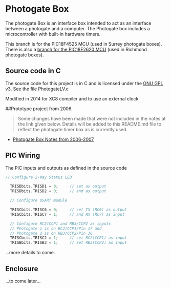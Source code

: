 # Photogate Box
The photogate Box is an interface box intended to act as an interface between a photogate and a computer. 
The Photogate box includes a microcontroller with built-in hardware timers.

This branch is for the PIC18F4525 MCU (used in Surrey photogate boxes).
There is also a [branch for the PIC18F2620 MCU](https://github.com/danpeirce/photogate-box/tree/pic18f2620) (used in Richmond photogate boxes).

## Source code in C
The source code for this project is in C and is licensed under the [GNU GPL v3](http://www.gnu.org/licenses/gpl-3.0.txt).
See the file PhotogateLV.c

Modified in 2014 for XC8 compiler and to use an external clock

##Prototype project from 2006. 

> Some changes have been made that were not included in the notes at the link given below. Details
will be added to this README.md file to reflect the photogate timer box as is currently used.

* [Photogate Box Notes from 2006-2007](http://www.kwantlen.ca/science/physics/faculty/dpeirce/notes/timer_box/)

## PIC Wiring

The PIC inputs and outputs as defined in the source code
```c
// Configure 2-Way Status LED

  TRISDbits.TRISD1 = 0;     // set as output 
  TRISDbits.TRISD2 = 0;     // and as output
```
  
```c
  // Configure USART module

  TRISCbits.TRISC6 = 0;     // set TX (RC6) as output 
  TRISCbits.TRISC7 = 1;     // and RX (RC7) as input
```

```c
  // Configure RC2/CCP1 and RB3/CCP2 as inputs
  // Photogate 1 is on RC2/CCP1/Pin 17 and 
  // Photogate 2 is on RB3/CCP2/Pin 36 
  TRISCbits.TRISC2 = 1;     // set RC2(CCP1) as input
  TRISBbits.TRISB3 = 1;     // set RB3(CCP2) as input 
```
  
...more details to come.

## Enclosure

...to come later...
